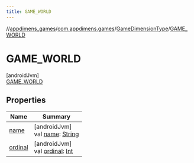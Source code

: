 ```yaml
---
title: GAME_WORLD
---
```

//[appdimens_games](../../../../index.html)/[com.appdimens.games](../../index.html)/[GameDimensionType](../index.html)/[GAME_WORLD](index.html)



# GAME_WORLD



[androidJvm]\
[GAME_WORLD](index.html)



## Properties


| Name | Summary |
|---|---|
| [name](../../-u-i-element-type/-l-o-a-d-i-n-g_-i-n-d-i-c-a-t-o-r/index.html#-372974862%2FProperties%2F1754880163) | [androidJvm]<br>val [name](../../-u-i-element-type/-l-o-a-d-i-n-g_-i-n-d-i-c-a-t-o-r/index.html#-372974862%2FProperties%2F1754880163): [String](https://kotlinlang.org/api/core/kotlin-stdlib/kotlin/-string/index.html) |
| [ordinal](../../-u-i-element-type/-l-o-a-d-i-n-g_-i-n-d-i-c-a-t-o-r/index.html#-739389684%2FProperties%2F1754880163) | [androidJvm]<br>val [ordinal](../../-u-i-element-type/-l-o-a-d-i-n-g_-i-n-d-i-c-a-t-o-r/index.html#-739389684%2FProperties%2F1754880163): [Int](https://kotlinlang.org/api/core/kotlin-stdlib/kotlin/-int/index.html) |
